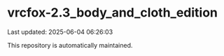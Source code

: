 # vrcfox-2.3_body_and_cloth_edition

Last updated: 2025-06-04 06:26:03

This repository is automatically maintained.
